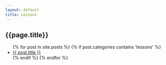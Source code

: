 ```yaml
---
layout: default
title: Lessons
---
```


<div class="post">
  <h2>{{page.title}}</h2>
  <ul>
    {% for post in site.posts %}
      {% if post.categories contains 'lessons' %}
      <li><a href="{{ post.url }}">{{ post.title }}</a></li>
      {% endif %}
    {% endfor %}
    </ul>
</div>
